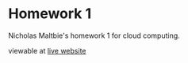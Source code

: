 # Homework 1

Nicholas Maltbie's homework 1 for cloud computing.

viewable at [live website](http://ec3-13-59-116-138.us-east-2.compute.amazonaws.com)
